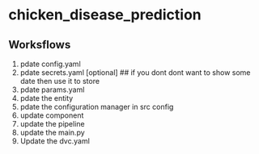 # chicken_disease_prediction

## Worksflows

1. pdate config.yaml
2. pdate secrets.yaml [optional] ## if you dont dont want to show  some date then use it to store
3. pdate params.yaml
4. pdate the entity
5. pdate the configuration manager in src config
6. update component
7. update the pipeline
8. update the main.py
9. Update the dvc.yaml